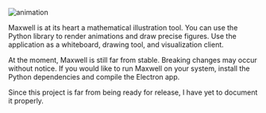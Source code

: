![animation](https://user-images.githubusercontent.com/30298543/178120128-9df2e517-0083-4f8a-a137-88f060900c0a.png)

Maxwell is at its heart a mathematical illustration tool.
You can use the Python library to render animations and draw
precise figures. Use the application as a whiteboard, drawing
tool, and visualization client.

At the moment, Maxwell is still far from stable. Breaking
changes may occur without notice. If you would like to run
Maxwell on your system, install the Python dependencies
and compile the Electron app.

Since this project is far from being ready for release,
I have yet to document it properly.
